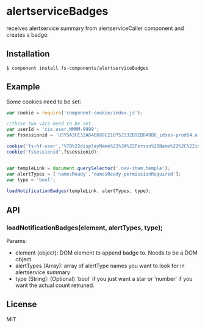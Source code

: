 
# alertserviceBadges

  receives alertservice summary from alertserviceCaller component and creates a badge.

## Installation

    $ component install fs-components/alertserviceBadges


## Example
Some cookies need to be set:
```js
var cookie = require('component-cookie/index.js');

//these two vars need to be set.
var userId = 'cis.user.MMMM-9999';
var fssessionid = 'USYSA3CC32A84E689C210752532B9EBD49B8_idses-prod04.a.fsglobal.net';

cookie('fs-hf-user','%7B%22displayName%22%3A%22Person%20Name%22%2C%22id%22%3A%22'+userId+'%22%7D');
cookie('fssessionid',fssessionid);
```
```js

var templeLink = document.querySelector('.nav-item.temple'); 
var alertTypes = ['namesReady','namesReady-permissionRequired'];
var type = 'bool';
    
loadNotificationBadges(templeLink, alertTypes, type);

```

## API

### loadNotificationBadges(element, alertTypes, type);

  Params:
  - element (object): DOM element to append badge to. Needs to be a DOM object. 
  - alertTypes (Array): array of alertType names you want to look for in alertservice summary
  - type (String): (Optional) 'bool' if you just want a star or 'number' if you want the actual count retruned.

   

## License

  MIT